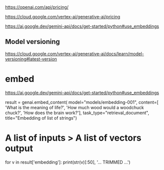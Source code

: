 https://openai.com/api/pricing/

https://cloud.google.com/vertex-ai/generative-ai/pricing

https://ai.google.dev/gemini-api/docs/get-started/python#use_embeddings


## Model versioning

https://cloud.google.com/vertex-ai/generative-ai/docs/learn/model-versioning#latest-version


# embed 

https://ai.google.dev/gemini-api/docs/get-started/python#use_embeddings

result = genai.embed_content(
    model="models/embedding-001",
    content=[
      'What is the meaning of life?',
      'How much wood would a woodchuck chuck?',
      'How does the brain work?'],
    task_type="retrieval_document",
    title="Embedding of list of strings")

# A list of inputs > A list of vectors output
for v in result['embedding']:
  print(str(v)[:50], '... TRIMMED ...')